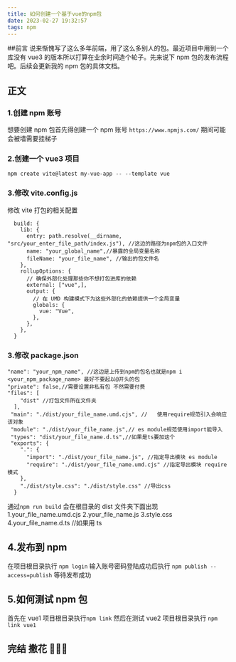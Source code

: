 ```yaml
---
title: 如何创建一个基于vue的npm包
date: 2023-02-27 19:32:57
tags: npm
---
```


##前言
说来惭愧写了这么多年前端，用了这么多别人的包。最近项目中用到一个库没有 vue3 的版本所以打算在业余时间造个轮子。先来说下 npm 包的发布流程吧。后续会更新我的 npm 包的具体文档。

## 正文

### 1.创建 npm 账号

想要创建 npm 包首先得创建一个 npm 账号
`https://www.npmjs.com/`
期间可能会被墙需要挂梯子

### 2.创建一个 vue3 项目

`npm create vite@latest my-vue-app -- --template vue`

### 3.修改 vite.config.js

修改 vite 打包的相关配置

```
  build: {
    lib: {
      entry: path.resolve(__dirname, "src/your_enter_file_path/index.js"), //这边的路径为npm包的入口文件
      name: "your_global_name",//暴露的全局变量名称
      fileName: "your_file_name", //输出的包文件名
    },
    rollupOptions: {
      // 确保外部化处理那些你不想打包进库的依赖
      external: ["vue",],
      output: {
        // 在 UMD 构建模式下为这些外部化的依赖提供一个全局变量
        globals: {
          vue: "Vue",
        },
      },
    },
  }
```

### 3.修改 package.json

```
"name": "your_npm_name", //这边是上传到npm的包名也就是npm i <your_npm_package_name> 最好不要起以@开头的包
"private": false,//需要设置非私有包 不然需要付费
"files": [
    "dist" //打包文件所在文件夹
  ],
 "main": "./dist/your_file_name.umd.cjs", //   使用require规范引入会响应该对象
 "module": "./dist/your_file_name.js",// es module规范使用import能导入
 "types": "dist/your_file_name.d.ts",//如果是ts要加这个
 "exports": {
    ".": {
      "import": "./dist/your_file_name.js", //指定导出模块 es module
      "require": "./dist/your_file_name.umd.cjs" //指定导出模块 require模式
    },
    "./dist/style.css": "./dist/style.css" //导出css
  }
```

通过`npm run build` 会在根目录的 dist 文件夹下面出现
1.your_file_name.umd.cjs
2.your_file_name.js
3.style.css
4.your_file_name.d.ts //如果用 ts

## 4.发布到 npm

在项目根目录执行
`npm login`
输入账号密码登陆成功后执行
`npm publish --access=publish`
等待发布成功

## 5.如何测试 npm 包

首先在 vue1 项目根目录执行`npm link`
然后在测试 vue2 项目根目录执行 `npm link vue1`

## 完结 撒花 🎉🎉🎉
